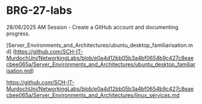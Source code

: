 # BRG-27-labs

28/06/2025 AM Session - 
Create a GitHub account and documenting progress.



[Server_Environments_and_Architectures/ubuntu_desktop_familiarisation.md]
(https://github.com/SCH-IT-MurdochUni/NetworkingLabs/blob/e0a4d12bb05b3a4bf0654b9c427c8eaecbee065a/Server_Environments_and_Architectures/ubuntu_desktop_familiarisation.md)

https://github.com/SCH-IT-MurdochUni/NetworkingLabs/blob/e0a4d12bb05b3a4bf0654b9c427c8eaecbee065a/Server_Environments_and_Architectures/linux_services.md

